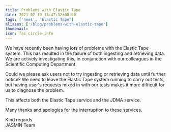 ```yaml
---
title: Problems with Elastic Tape
date: 2021-02-10 13:47:32+00:00
tags: ['news', 'Elastic Tape']
aliases: ['/blog/problems-with-elastic-tape']
thumbnail: 
icon: fas circle-info
---
```


We have recently been having lots of problems with the Elastic Tape system. This has resulted in the failure of both ingesting and retrieving data.  
We are actively investigating this, in conjunction with our colleagues in the Scientific Computing Department.


Could we please ask users not to try ingesting or retrieving data until further notice? We need to leave the Elastic Tape system running to carry out tests, but having user's requests mixed in with our tests makes it more difficult for us to diagnose the problem.


This affects both the Elastic Tape service and the JDMA service.


Many thanks and apologies for the interruption to these services.


Kind regards  
JASMIN Team


